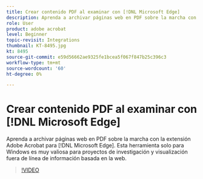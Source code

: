```yaml
---
title: Crear contenido PDF al examinar con [!DNL Microsoft Edge]
description: Aprenda a archivar páginas web en PDF sobre la marcha con la extensión Adobe Acrobat para  [!DNL Microsoft Edge]
role: User
product: adobe acrobat
level: Beginner
topic-revisit: Integrations
thumbnail: KT-8495.jpg
kt: 8495
source-git-commit: e59d56662ae9325fe1bcea5f067f847b25c396c3
workflow-type: tm+mt
source-wordcount: '60'
ht-degree: 0%

---
```


# Crear contenido PDF al examinar con [!DNL Microsoft Edge]

Aprenda a archivar páginas web en PDF sobre la marcha con la extensión Adobe Acrobat para [!DNL Microsoft Edge]. Esta herramienta solo para Windows es muy valiosa para proyectos de investigación y visualización fuera de línea de información basada en la web.

>[!VIDEO](https://video.tv.adobe.com/v/337248?hidetitle=true)
